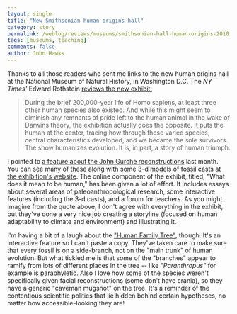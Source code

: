 ```yaml
---
layout: single 
title: "New Smithsonian human origins hall" 
category: story
permalink: /weblog/reviews/museums/smithsonian-hall-human-origins-2010.html
tags: [museums, teaching] 
comments: false 
author: John Hawks 
---
```


Thanks to all those readers who sent me links to the new human origins hall at the National Museum of Natural History, in Washington D.C. The <i>NY Times'</i> Edward Rothstein <a href="http://www.nytimes.com/2010/03/19/arts/design/19museum.html">reviews the new exhibit:</a>

<blockquote>During the brief 200,000-year life of Homo sapiens, at least three other human species also existed. And while this might seem to diminish any remnants of pride left to the human animal in the wake of Darwins theory, the exhibition actually does the opposite. It puts the human at the center, tracing how through these varied species, central characteristics developed, and we became the sole survivors. The show humanizes evolution. It is, in part, a story of human triumph.</blockquote>

I pointed to <a href="http://johnhawks.net/node/2502">a feature about the John Gurche reconstructions</a> last month. You can see many of these along with some 3-d models of fossil casts <a href="http://humanorigins.si.edu/">at the exhibition's website</a>. The online component of the exhibit, titled, "What does it mean to be human,"  has been given a lot of effort. It includes essays about several areas of paleoanthropological research, some interactive features (including the 3-d casts), and a forum for teachers. As you might imagine from the quote above, I don't agree with everything in the exhibit, but they've done a very nice job creating a storyline (focused on human adaptability to climate and environment) and illustrating it. 

I'm having a bit of a laugh about the <a href="http://humanorigins.si.edu/evidence/human-fossils/species/human-family-tree">"Human Family Tree"</a>, though. It's an interactive feature so I can't paste a copy. They've taken care to make sure that every fossil is on a side-branch, not on the "main trunk" of human evolution. But what tickled me is that some of the "branches" appear to ramify from lots of different places in the tree -- like <i>"Paranthropus"</i> for example is paraphyletic. Also I love how some of the species weren't specifically given facial reconstructions (some don't have crania), so they have a generic "caveman mugshot" on the tree. It's a reminder of the contentious scientific politics that lie hidden behind certain hypotheses, no matter how accessible-looking they are!




